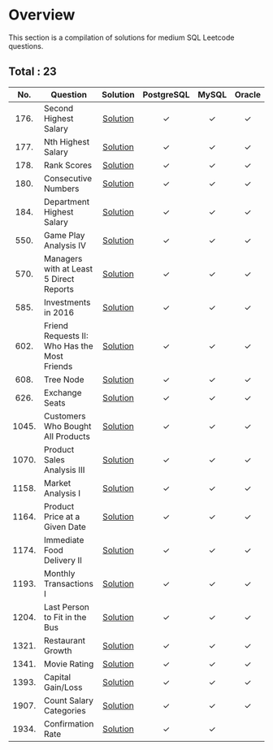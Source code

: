 # Overview

This section is a compilation of solutions for medium SQL Leetcode questions.


## Total : 23


| No. | Question | Solution | PostgreSQL | MySQL | Oracle |
|:---:|----------|:--------:|:----------:|:-----:|:------:|
| 176. | Second Highest Salary | [Solution](https://github.com/ezryn-zaharoff/leetcode-solutions/blob/master/sql/02-sql-medium/medium-solutions/Q0176.md) | ✓ | ✓ | ✓ |
| 177. | Nth Highest Salary | [Solution](https://github.com/ezryn-zaharoff/leetcode-solutions/blob/master/sql/02-sql-medium/medium-solutions/Q0177.md) | ✓ | ✓ | ✓ |
| 178. | Rank Scores | [Solution](https://github.com/ezryn-zaharoff/leetcode-solutions/blob/master/sql/02-sql-medium/medium-solutions/Q0178.md) | ✓ | ✓ | ✓ |
| 180. | Consecutive Numbers | [Solution](https://github.com/ezryn-zaharoff/leetcode-solutions/blob/master/sql/02-sql-medium/medium-solutions/Q0180.md) | ✓ | ✓ | ✓ |
| 184. | Department Highest Salary | [Solution](https://github.com/ezryn-zaharoff/leetcode-solutions/blob/master/sql/02-sql-medium/medium-solutions/Q0184.md) | ✓ | ✓ | ✓ |
| 550. | Game Play Analysis IV | [Solution](https://github.com/ezryn-zaharoff/leetcode-solutions/blob/master/sql/02-sql-medium/medium-solutions/Q0550.md) | ✓ | ✓ | ✓ |
| 570. | Managers with at Least 5 Direct Reports | [Solution](https://github.com/ezryn-zaharoff/leetcode-solutions/blob/master/sql/02-sql-medium/medium-solutions/Q0570.md) | ✓ | ✓ | ✓ |
| 585. | Investments in 2016 | [Solution](https://github.com/ezryn-zaharoff/leetcode-solutions/blob/master/sql/02-sql-medium/medium-solutions/Q0585.md) | ✓ | ✓ | ✓ |
| 602. | Friend Requests II: Who Has the Most Friends | [Solution](https://github.com/ezryn-zaharoff/leetcode-solutions/blob/master/sql/02-sql-medium/medium-solutions/Q0602.md) | ✓ | ✓ | ✓ |
| 608. | Tree Node | [Solution](https://github.com/ezryn-zaharoff/leetcode-solutions/blob/master/sql/02-sql-medium/medium-solutions/Q0608.md) | ✓ | ✓ | ✓ |
| 626. | Exchange Seats | [Solution](https://github.com/ezryn-zaharoff/leetcode-solutions/blob/master/sql/02-sql-medium/medium-solutions/Q0626.md) | ✓ | ✓ | ✓ |
| 1045. | Customers Who Bought All Products | [Solution](https://github.com/ezryn-zaharoff/leetcode-solutions/blob/master/sql/02-sql-medium/medium-solutions/Q1045.md) | ✓ | ✓ | ✓ |
| 1070. | Product Sales Analysis III | [Solution](https://github.com/ezryn-zaharoff/leetcode-solutions/blob/master/sql/02-sql-medium/medium-solutions/Q1070.md) | ✓ | ✓ | ✓ |
| 1158. | Market Analysis I | [Solution](https://github.com/ezryn-zaharoff/leetcode-solutions/blob/master/sql/02-sql-medium/medium-solutions/Q1158.md) | ✓ | ✓ | ✓ |
| 1164. | Product Price at a Given Date | [Solution](https://github.com/ezryn-zaharoff/leetcode-solutions/blob/master/sql/02-sql-medium/medium-solutions/Q1164.md) | ✓ | ✓ | ✓ |
| 1174. | Immediate Food Delivery II | [Solution](https://github.com/ezryn-zaharoff/leetcode-solutions/blob/master/sql/02-sql-medium/medium-solutions/Q1174.md) | ✓ | ✓ | ✓ |
| 1193. | Monthly Transactions I | [Solution](https://github.com/ezryn-zaharoff/leetcode-solutions/blob/master/sql/02-sql-medium/medium-solutions/Q1193.md) | ✓ | ✓ | ✓ |
| 1204. | Last Person to Fit in the Bus | [Solution](https://github.com/ezryn-zaharoff/leetcode-solutions/blob/master/sql/02-sql-medium/medium-solutions/Q1204.md) | ✓ | ✓ | ✓ |
| 1321. | Restaurant Growth | [Solution](https://github.com/ezryn-zaharoff/leetcode-solutions/blob/master/sql/02-sql-medium/medium-solutions/Q1321.md) | ✓ | ✓ | ✓ |
| 1341. | Movie Rating | [Solution](https://github.com/ezryn-zaharoff/leetcode-solutions/blob/master/sql/02-sql-medium/medium-solutions/Q1341.md) | ✓ | ✓ | ✓ |
| 1393. | Capital Gain/Loss | [Solution](https://github.com/ezryn-zaharoff/leetcode-solutions/blob/master/sql/02-sql-medium/medium-solutions/Q1393.md) | ✓ | ✓ | ✓ |
| 1907. | Count Salary Categories | [Solution](https://github.com/ezryn-zaharoff/leetcode-solutions/blob/master/sql/02-sql-medium/medium-solutions/Q1907.md) | ✓ | ✓ | ✓ |
| 1934. | Confirmation Rate | [Solution](https://github.com/ezryn-zaharoff/leetcode-solutions/blob/master/sql/02-sql-medium/medium-solutions/Q1934.md) | ✓ | ✓ |  |